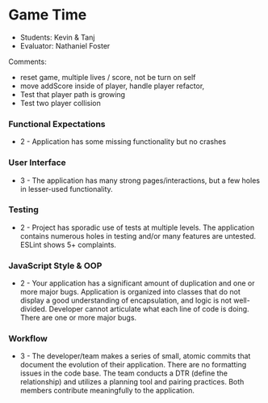 # Game Time
* Students: Kevin & Tanj
* Evaluator: Nathaniel Foster

Comments:
* reset game, multiple lives / score, not be turn on self
* move addScore inside of player, handle player refactor, 
* Test that player path is growing
* Test two player collision

### Functional Expectations

* 2 - Application has some missing functionality but no crashes

### User Interface

* 3 - The application has many strong pages/interactions, but a few holes in lesser-used functionality.

### Testing

* 2 - Project has sporadic use of tests at multiple levels. The application contains numerous holes in testing and/or many features are untested. ESLint shows 5+ complaints.

### JavaScript Style & OOP

* 2 - Your application has a significant amount of duplication and one or more major bugs. Application is organized into classes that do not display a good understanding of encapsulation, and logic is not well-divided. Developer cannot articulate what each line of code is doing. There are one or more major bugs.


### Workflow

* 3 - The developer/team makes a series of small, atomic commits that document the evolution of their application. There are no formatting issues in the code base. The team conducts a DTR (define the relationship) and utilizes a planning tool and pairing practices. Both members contribute meaningfully to the application.
